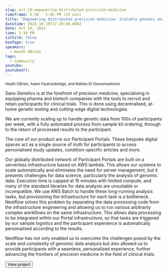 ```yaml
---
slug: oct-19-empowering-distributed-precision-medicine
timeframe: 5:30 - 5:45 PM (15 min)
title: "Empowering distributed precision medicine: Scalable genomic analysis in clinical trial recruitment"
datetime: 2023-10-19T17:30:00.000Z
date: Oct 19, 2023
time: 5:30 PM
isChild: false
hasPage: true
speakers:
  - Heath OBrien
tags:
  - Community
youtube: 
youtubeUrl: 
---
```


<div className="mb-4">
  <small className="typo-small">
Heath OBrien, Adam Faulconbridge, and Matteo Di Giovannantonio
  </small>
</div>

Sano Genetics is at the forefront of precision medicine, specialising in equipping pharma and biotech companies with the tools to recruit and retain participants for clinical trials. This is done using decentralised, at-home genetic testing and cutting-edge digital technologies. 

We are currently scaling up to handle genetic data from 100s of participants per week, with a fully automated process from sample kit ordering, through to the return of processed results to the participant. 

The core of our product are our Participant Portals. These bespoke digital spaces act as a single source of truth for participants to access personalised study updates, condition-specific articles and more. 

Our globally distributed network of Participant Portals are built on a serverless infrastructure based on AWS lambda. This allows our systems to scale automatically and eliminates the need for server management, but it presents challenges for data science, particularly the analysis of genomic data. Execution time is capped at 15 minutes with limited compute, and many of the standard libraries for data analysis are unsuitable or incompatible. We use AWS Batch to handle these long-running analysis tasks, but provisioning the infrastructure for each task is a bottleneck. Nextflow solves this problem by separating the data processing code from the infrastructure engineering and allowing us to run various arbitrarily complex workflows on the same infrastructure. This allows data processing to be integrated within our Portal infrastructure, so that tasks are triggered by our sample logistics and the participant experience is automatically personalised according to the results.

Nextflow has not only enabled us to overcome the challenges posed by the scale and complexity of genomic data analysis but also allowed us to provide participants with a seamless, personalized experience, further advancing the frontiers of precision medicine in the field of clinical trials.

<div>
  <Button to="https://sanogenetics.com/" variant="secondary" size="md" arrow>
    View project
  </Button>
</div>
